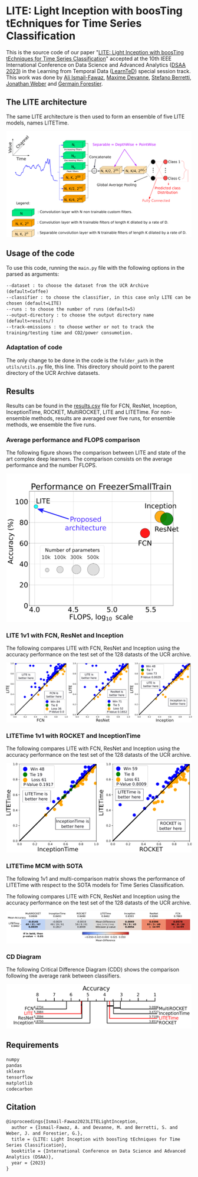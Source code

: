 # LITE: Light Inception with boosTing tEchniques for Time Series Classification

This is the source code of our paper "[LITE: Light Inception with boosTing tEchniques for Time Series Classification](https://germain-forestier.info/publis/dsaa2023.pdf)" accepted at the 10th IEEE International Conference on Data Science and Advanced Analytics ([DSAA 2023](https://conferences.sigappfr.org/dsaa2023/)) in the  Learning from Temporal Data ([LearnTeD](https://dsaa2023.inesctec.pt/)) special session track. <br>
This work was done by [Ali Ismail-Fawaz](https://hadifawaz1999.github.io/), [Maxime Devanne](https://maxime-devanne.com/), [Stefano Berretti](www.micc.unifi.it/berretti/), [Jonathan Weber](https://www.jonathan-weber.eu/) and [Germain Forestier](https://germain-forestier.info/).

## The LITE architecture

The same LITE architecture is then used to form an ensemble of five LITE models, names LITETime.
<p align="center" width="50%">
<img src="images/LITE.png" alt="lite"/>
</p>

## Usage of the code

To use this code, running the ```main.py``` file with the following options in the parsed as arguments:

```
--dataset : to choose the dataset from the UCR Archive (default=Coffee)
--classifier : to choose the classifier, in this case only LITE can be chosen (default=LITE)
--runs : to choose the number of runs (default=5)
--output-directory : to choose the output directory name (default=results/)
--track-emissions : to choose wether or not to track the training/testing time and CO2/power consumotion.
```

### Adaptation of code

The only change to be done in the code is the ```folder_path``` in the `utils/utils.py` file, this line. This directory should point to the parent directory of the UCR Archive datasets.

## Results

Results can be found in the [results.csv](https://github.com/MSD-IRIMAS/LITE/blob/main/results.csv) file for FCN, ResNet, Inception, InceptionTime, ROCKET, MultiROCKET, LITE and LITETime. For non-ensemble methods, results are averaged over five runs, for ensemble methods, we ensemble the five runs.

### Average performance and FLOPS comparison

The following figure shows the comparison between LITE and state of the art complex deep learners. The comparison consists on the average performance and the number FLOPS.
<p align="center" width="100%">
<img src="images/summary_with_flops.png" alt="flops"/>
</p>

### LITE 1v1 with FCN, ResNet and Inception

The following compares LITE with FCN, ResNet and Inception using the accuracy performance on the test set of the 128 datasts of the UCR archive.

<p align="center" width="100%">
<img src="images/results_lite.png" alt="1v1lite"/>
</p>

### LITETime 1v1 with ROCKET and InceptionTime

The following compares LITE with FCN, ResNet and Inception using the accuracy performance on the test set of the 128 datasts of the UCR archive.

<p align="center" width="50%">
<img src="images/results_litetime.png" alt="1v1litetime"/>
</p>

### LITETime MCM with SOTA

The following 1v1 and multi-comparison matrix shows the performance of LITETime with respect to the SOTA models for Time Series Classification.

The following compares LITE with FCN, ResNet and Inception using the accuracy performance on the test set of the 128 datasts of the UCR archive.

<p align="center" width="100%">
<img src="images/litetime1v1-mcm.png" alt="mcm-litetime"/>
</p>

### CD Diagram

The following Critical Difference Diagram (CDD) shows the comparison following the average rank between classifiers.

<p align="center" width="100%">
<img src="images/cdd.png" alt="cdd"/>
</p>

## Requirements

```
numpy
pandas
sklearn
tensorflow
matplotlib
codecarbon
```

## Citation

```
@inproceedings{Ismail-Fawaz2023LITELightInception,
  author = {Ismail-Fawaz, A. and Devanne, M. and Berretti, S. and Weber, J. and Forestier, G.},
  title = {LITE: Light Inception with boosTing tEchniques for Time Series Classification},
  booktitle = {International Conference on Data Science and Advanced Analytics (DSAA)},
  year = {2023}
}
```







